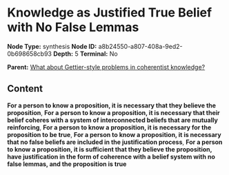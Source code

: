 # Knowledge as Justified True Belief with No False Lemmas

**Node Type:** synthesis
**Node ID:** a8b24550-a807-408a-9ed2-0b698658cb93
**Depth:** 5
**Terminal:** No

**Parent:** [What about Gettier-style problems in coherentist knowledge?](what-about-gettier-style-problems-in-coherentist-knowledge-antithesis-53ae88c2-95b8-424c-905d-8af35a6df934.md)

## Content

**For a person to know a proposition, it is necessary that they believe the proposition**, **For a person to know a proposition, it is necessary that their belief coheres with a system of interconnected beliefs that are mutually reinforcing**, **For a person to know a proposition, it is necessary for the proposition to be true**, **For a person to know a proposition, it is necessary that no false beliefs are included in the justification process**, **For a person to know a proposition, it is sufficient that they believe the proposition, have justification in the form of coherence with a belief system with no false lemmas, and the proposition is true**
